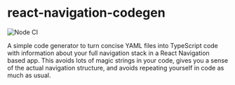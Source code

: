 react-navigation-codegen
========================

![Node CI](https://github.com/gas-buddy/react-navigation-codegen/workflows/Node%20CI/badge.svg)

A simple code generator to turn concise YAML files into TypeScript code with information about your full navigation
stack in a React Navigation based app. This avoids lots of magic strings in your code, gives you a sense of the actual
navigation structure, and avoids repeating yourself in code as much as usual.